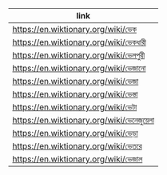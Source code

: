 |link|
|----|
|https://en.wiktionary.org/wiki/ভেক|
|https://en.wiktionary.org/wiki/ভেকধারী|
|https://en.wiktionary.org/wiki/ভেলপুরী|
|https://en.wiktionary.org/wiki/ভেজানো|
|https://en.wiktionary.org/wiki/ভেজা|
|https://en.wiktionary.org/wiki/ভেস্তা|
|https://en.wiktionary.org/wiki/ভেটা|
|https://en.wiktionary.org/wiki/ভেনেজুয়েলা|
|https://en.wiktionary.org/wiki/ভেড়া|
|https://en.wiktionary.org/wiki/ভেতরে|
|https://en.wiktionary.org/wiki/ভেজাল|
